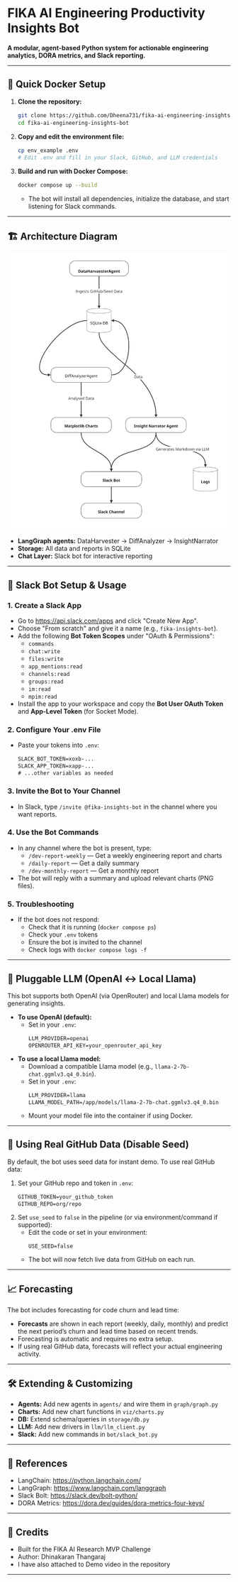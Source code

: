 # FIKA AI Engineering Productivity Insights Bot

**A modular, agent-based Python system for actionable engineering analytics, DORA metrics, and Slack reporting.**

---

## 🚀 Quick Docker Setup

1. **Clone the repository:**
   ```sh
   git clone https://github.com/Dheena731/fika-ai-engineering-insights-bot.git
   cd fika-ai-engineering-insights-bot
   ```
2. **Copy and edit the environment file:**
   ```sh
   cp env_example .env
   # Edit .env and fill in your Slack, GitHub, and LLM credentials
   ```
3. **Build and run with Docker Compose:**
   ```sh
   docker compose up --build
   ```
   - The bot will install all dependencies, initialize the database, and start listening for Slack commands.

---

## 🏗️ Architecture Diagram

![Architecture Diagram](Flowchart%20(1).jpg)

- **LangGraph agents:** DataHarvester → DiffAnalyzer → InsightNarrator
- **Storage:** All data and reports in SQLite
- **Chat Layer:** Slack bot for interactive reporting

---

## 🤖 Slack Bot Setup & Usage

### 1. **Create a Slack App**
- Go to https://api.slack.com/apps and click "Create New App".
- Choose "From scratch" and give it a name (e.g., `fika-insights-bot`).
- Add the following **Bot Token Scopes** under "OAuth & Permissions":
  - `commands`
  - `chat:write`
  - `files:write`
  - `app_mentions:read`
  - `channels:read`
  - `groups:read`
  - `im:read`
  - `mpim:read`
- Install the app to your workspace and copy the **Bot User OAuth Token** and **App-Level Token** (for Socket Mode).

### 2. **Configure Your .env File**
- Paste your tokens into `.env`:
  ```env
  SLACK_BOT_TOKEN=xoxb-...
  SLACK_APP_TOKEN=xapp-...
  # ...other variables as needed
  ```

### 3. **Invite the Bot to Your Channel**
- In Slack, type `/invite @fika-insights-bot` in the channel where you want reports.

### 4. **Use the Bot Commands**
- In any channel where the bot is present, type:
  - `/dev-report-weekly` — Get a weekly engineering report and charts
  - `/daily-report` — Get a daily summary
  - `/dev-monthly-report` — Get a monthly report
- The bot will reply with a summary and upload relevant charts (PNG files).

### 5. **Troubleshooting**
- If the bot does not respond:
  - Check that it is running (`docker compose ps`)
  - Check your `.env` tokens
  - Ensure the bot is invited to the channel
  - Check logs with `docker compose logs -f`

---

## 🧠 Pluggable LLM (OpenAI ↔ Local Llama)

This bot supports both OpenAI (via OpenRouter) and local Llama models for generating insights.

- **To use OpenAI (default):**
  - Set in your `.env`:
    ```env
    LLM_PROVIDER=openai
    OPENROUTER_API_KEY=your_openrouter_api_key
    ```
- **To use a local Llama model:**
  - Download a compatible Llama model (e.g., `llama-2-7b-chat.ggmlv3.q4_0.bin`).
  - Set in your `.env`:
    ```env
    LLM_PROVIDER=llama
    LLAMA_MODEL_PATH=/app/models/llama-2-7b-chat.ggmlv3.q4_0.bin
    ```
  - Mount your model file into the container if using Docker.

---

## 🔄 Using Real GitHub Data (Disable Seed)

By default, the bot uses seed data for instant demo. To use real GitHub data:

1. Set your GitHub repo and token in `.env`:
   ```env
   GITHUB_TOKEN=your_github_token
   GITHUB_REPO=org/repo
   ```
2. Set `use_seed` to `false` in the pipeline (or via environment/command if supported):
   - Edit the code or set in your environment:
     ```env
     USE_SEED=false
     ```
   - The bot will now fetch live data from GitHub on each run.

---

## 📈 Forecasting

The bot includes forecasting for code churn and lead time:
- **Forecasts** are shown in each report (weekly, daily, monthly) and predict the next period’s churn and lead time based on recent trends.
- Forecasting is automatic and requires no extra setup.
- If using real GitHub data, forecasts will reflect your actual engineering activity.

---

## 🛠️ Extending & Customizing
- **Agents:** Add new agents in `agents/` and wire them in `graph/graph.py`
- **Charts:** Add new chart functions in `viz/charts.py`
- **DB:** Extend schema/queries in `storage/db.py`
- **LLM:** Add new drivers in `llm/llm_client.py`
- **Slack:** Add new commands in `bot/slack_bot.py`

---

## 📝 References
- LangChain: https://python.langchain.com/
- LangGraph: https://www.langchain.com/langgraph
- Slack Bolt: https://slack.dev/bolt-python/
- DORA Metrics: https://dora.dev/guides/dora-metrics-four-keys/

---

## 👥 Credits
- Built for the FIKA AI Research MVP Challenge
- Author: Dhinakaran Thangaraj
- I have also attached to Demo video in the repository 
---

